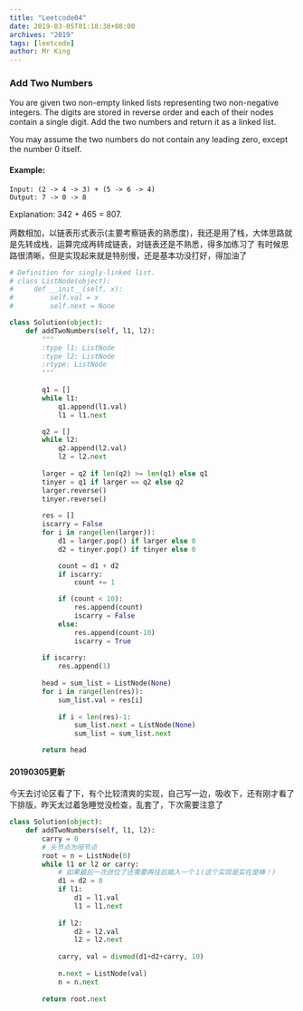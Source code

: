 ```yaml
---
title: "Leetcode04"
date: 2019-03-05T01:18:38+08:00
archives: "2019"
tags: [leetcode]
author: Mr King
---
```


### Add Two Numbers

You are given two non-empty linked lists representing two non-negative integers. The digits are stored in reverse order and each of their nodes contain a single digit. Add the two numbers and return it as a linked list.

You may assume the two numbers do not contain any leading zero, except the number 0 itself.

#### Example:

```
Input: (2 -> 4 -> 3) + (5 -> 6 -> 4)
Output: 7 -> 0 -> 8
```

Explanation: 342 + 465 = 807.


两数相加，以链表形式表示(主要考察链表的熟悉度)，我还是用了栈，大体思路就是先转成栈，运算完成再转成链表，对链表还是不熟悉，得多加练习了
有时候思路很清晰，但是实现起来就是特别慢，还是基本功没打好，得加油了

```python
# Definition for singly-linked list.
# class ListNode(object):
#     def __init__(self, x):
#         self.val = x
#         self.next = None

class Solution(object):
    def addTwoNumbers(self, l1, l2):
        """
        :type l1: ListNode
        :type l2: ListNode
        :rtype: ListNode
        """
        
        q1 = []
        while l1:
            q1.append(l1.val)
            l1 = l1.next

        q2 = []
        while l2:
            q2.append(l2.val)
            l2 = l2.next
        
        larger = q2 if len(q2) >= len(q1) else q1
        tinyer = q1 if larger == q2 else q2
        larger.reverse()
        tinyer.reverse()
        
        res = []
        iscarry = False
        for i in range(len(larger)):
            d1 = larger.pop() if larger else 0
            d2 = tinyer.pop() if tinyer else 0

            count = d1 + d2
            if iscarry:
                count += 1

            if (count < 10):
                res.append(count)
                iscarry = False
            else:
                res.append(count-10)
                iscarry = True
        
        if iscarry:
            res.append(1)
        
        head = sum_list = ListNode(None)
        for i in range(len(res)):
            sum_list.val = res[i]
            
            if i < len(res)-1:
                sum_list.next = ListNode(None)
                sum_list = sum_list.next

        return head
```
#### 20190305更新
今天去讨论区看了下，有个比较清爽的实现，自己写一边，吸收下，还有刚才看了下排版，昨天太过着急睡觉没检查，乱套了，下次需要注意了

```python
class Solution(object):
    def addTwoNumbers(self, l1, l2):
        carry = 0
        # 头节点为哑节点
        root = n = ListNode(0)
        while l1 or l2 or carry:
            # 如果最后一次进位了还需要再往后插入一个１(这个实现是实在是棒！)
            d1 = d2 = 0
            if l1:
                d1 = l1.val
                l1 = l1.next
            
            if l2:
                d2 = l2.val
                l2 = l2.next
                
            carry, val = divmod(d1+d2+carry, 10)
            
            n.next = ListNode(val)
            n = n.next
            
        return root.next

```